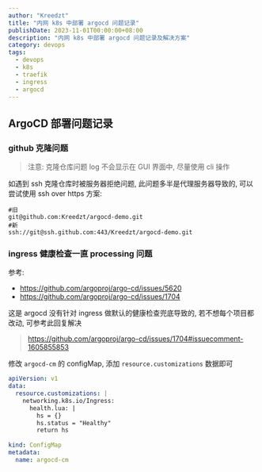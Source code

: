 ```yaml
---
author: "Kreedzt"
title: "内网 k8s 中部署 argocd 问题记录"
publishDate: 2023-11-01T00:00:00+08:00
description: "内网 k8s 中部署 argocd 问题记录及解决方案"
category: devops
tags: 
  - devops
  - k8s
  - traefik
  - ingress
  - argocd
---
```


## ArgoCD 部署问题记录

### github 克隆问题

> 注意: 克隆仓库问题 log 不会显示在 GUI 界面中, 尽量使用 cli 操作

如遇到 ssh 克隆仓库时被服务器拒绝问题, 此问题多半是代理服务器导致的, 可以尝试使用 ssh over https 方案:

```shell
#旧
git@github.com:Kreedzt/argocd-demo.git
#新
ssh://git@ssh.github.com:443/Kreedzt/argocd-demo.git
```


### ingress 健康检查一直 processing 问题

参考:
- https://github.com/argoproj/argo-cd/issues/5620
- https://github.com/argoproj/argo-cd/issues/1704

这是 argocd 没有针对 ingress 做默认的健康检查兜底导致的, 若不想每个项目都改动, 可参考此回复解决

> https://github.com/argoproj/argo-cd/issues/1704#issuecomment-1605855853

修改 `argocd-cm` 的 configMap, 添加 `resource.customizations` 数据即可
```yaml
apiVersion: v1
data:
  resource.customizations: |
    networking.k8s.io/Ingress:
      health.lua: |
        hs = {}
        hs.status = "Healthy"
        return hs
 
kind: ConfigMap
metadata:
  name: argocd-cm
```
